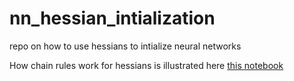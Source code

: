 # nn_hessian_intialization
repo on how to use hessians to intialize neural networks

How chain rules work for hessians is illustrated here [this notebook](https://github.com/maciejskorski/nn_hessian_intialization/blob/master/chain_rule_nn.ipynb)
